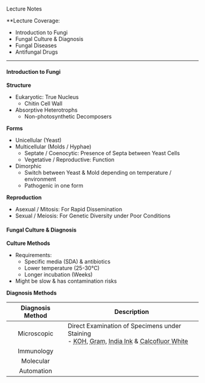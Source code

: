 Lecture Notes

**Lecture Coverage:
- Introduction to Fungi
- Fungal Culture & Diagnosis
- Fungal Diseases
- Antifungal Drugs

---
#### **Introduction to Fungi**
**Structure**
- Eukaryotic: True Nucleus
	- Chitin Cell Wall
- Absorptive Heterotrophs
	- Non-photosynthetic Decomposers

**Forms**
- Unicellular (Yeast)
- Multicellular (Molds / Hyphae)
	- Septate / Coenocytic: Presence of Septa between Yeast Cells
	- Vegetative / Reproductive: Function
- Dimorphic
	- Switch between Yeast & Mold depending on temperature / environment
	- Pathogenic in one form

**Reproduction**
- Asexual / Mitosis: For Rapid Dissemination
- Sexual / Meiosis: For Genetic Diversity under Poor Conditions


#### **Fungal Culture & Diagnosis**
**Culture Methods**
- Requirements:
	- Specific media (SDA) & antibiotics
	- Lower temperature (25-30°C)
	- Longer incubation (Weeks)
- Might be slow & has contamination risks

**Diagnosis Methods**

| Diagnosis Method | Description                                                                                                                                                                         |
| :--------------: | ----------------------------------------------------------------------------------------------------------------------------------------------------------------------------------- |
|   Microscopic    | Direct Examination of Specimens under Staining<br>- <abbr Title="">KOH</abbr>, <abbr Title="">Gram</abbr>, <abbr Title="">India Ink</abbr> & <abbr Title="">Calcofluor White</abbr> |
|    Immunology    |                                                                                                                                                                                     |
|    Molecular     |                                                                                                                                                                                     |
|    Automation    |                                                                                                                                                                                     |
